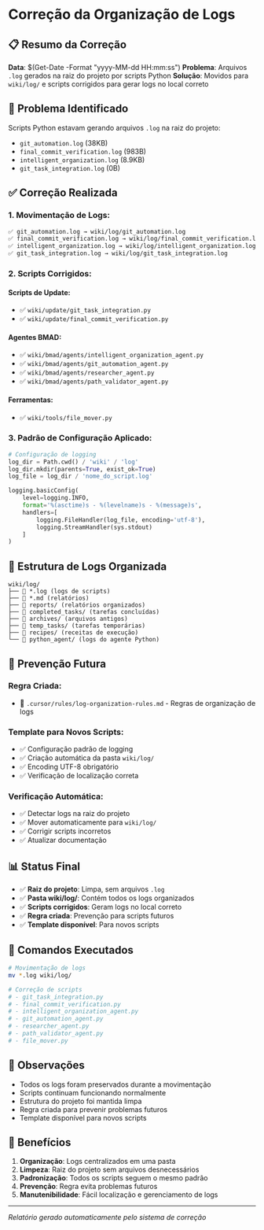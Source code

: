 # Correção da Organização de Logs

## 📋 **Resumo da Correção**

**Data**: $(Get-Date -Format "yyyy-MM-dd HH:mm:ss")
**Problema**: Arquivos `.log` gerados na raiz do projeto por scripts Python
**Solução**: Movidos para `wiki/log/` e scripts corrigidos para gerar logs no local correto

## 🚨 **Problema Identificado**

Scripts Python estavam gerando arquivos `.log` na raiz do projeto:

- `git_automation.log` (38KB)
- `final_commit_verification.log` (983B)
- `intelligent_organization.log` (8.9KB)
- `git_task_integration.log` (0B)

## ✅ **Correção Realizada**

### **1. Movimentação de Logs:**
```bash
✅ git_automation.log → wiki/log/git_automation.log
✅ final_commit_verification.log → wiki/log/final_commit_verification.log
✅ intelligent_organization.log → wiki/log/intelligent_organization.log
✅ git_task_integration.log → wiki/log/git_task_integration.log
```

### **2. Scripts Corrigidos:**

#### **Scripts de Update:**
- ✅ `wiki/update/git_task_integration.py`
- ✅ `wiki/update/final_commit_verification.py`

#### **Agentes BMAD:**
- ✅ `wiki/bmad/agents/intelligent_organization_agent.py`
- ✅ `wiki/bmad/agents/git_automation_agent.py`
- ✅ `wiki/bmad/agents/researcher_agent.py`
- ✅ `wiki/bmad/agents/path_validator_agent.py`

#### **Ferramentas:**
- ✅ `wiki/tools/file_mover.py`

### **3. Padrão de Configuração Aplicado:**
```python
# Configuração de logging
log_dir = Path.cwd() / 'wiki' / 'log'
log_dir.mkdir(parents=True, exist_ok=True)
log_file = log_dir / 'nome_do_script.log'

logging.basicConfig(
    level=logging.INFO,
    format='%(asctime)s - %(levelname)s - %(message)s',
    handlers=[
        logging.FileHandler(log_file, encoding='utf-8'),
        logging.StreamHandler(sys.stdout)
    ]
)
```

## 📁 **Estrutura de Logs Organizada**

```
wiki/log/
├── 📄 *.log (logs de scripts)
├── 📄 *.md (relatórios)
├── 📁 reports/ (relatórios organizados)
├── 📁 completed_tasks/ (tarefas concluídas)
├── 📁 archives/ (arquivos antigos)
├── 📁 temp_tasks/ (tarefas temporárias)
├── 📁 recipes/ (receitas de execução)
└── 📁 python_agent/ (logs do agente Python)
```

## 🎯 **Prevenção Futura**

### **Regra Criada:**
- 📄 `.cursor/rules/log-organization-rules.md` - Regras de organização de logs

### **Template para Novos Scripts:**
- ✅ Configuração padrão de logging
- ✅ Criação automática da pasta `wiki/log/`
- ✅ Encoding UTF-8 obrigatório
- ✅ Verificação de localização correta

### **Verificação Automática:**
- ✅ Detectar logs na raiz do projeto
- ✅ Mover automaticamente para `wiki/log/`
- ✅ Corrigir scripts incorretos
- ✅ Atualizar documentação

## 📊 **Status Final**

- ✅ **Raiz do projeto**: Limpa, sem arquivos `.log`
- ✅ **Pasta wiki/log/**: Contém todos os logs organizados
- ✅ **Scripts corrigidos**: Geram logs no local correto
- ✅ **Regra criada**: Prevenção para scripts futuros
- ✅ **Template disponível**: Para novos scripts

## 🔧 **Comandos Executados**

```bash
# Movimentação de logs
mv *.log wiki/log/

# Correção de scripts
# - git_task_integration.py
# - final_commit_verification.py
# - intelligent_organization_agent.py
# - git_automation_agent.py
# - researcher_agent.py
# - path_validator_agent.py
# - file_mover.py
```

## 📝 **Observações**

- Todos os logs foram preservados durante a movimentação
- Scripts continuam funcionando normalmente
- Estrutura do projeto foi mantida limpa
- Regra criada para prevenir problemas futuros
- Template disponível para novos scripts

## 🎯 **Benefícios**

1. **Organização**: Logs centralizados em uma pasta
2. **Limpeza**: Raiz do projeto sem arquivos desnecessários
3. **Padronização**: Todos os scripts seguem o mesmo padrão
4. **Prevenção**: Regra evita problemas futuros
5. **Manutenibilidade**: Fácil localização e gerenciamento de logs

---

*Relatório gerado automaticamente pelo sistema de correção* 